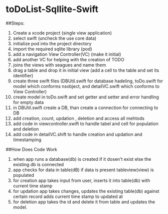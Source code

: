 # toDoList-Sqllite-Swift

##Steps:
1. Create a xcode project (single view application)
2. select swift (uncheck the use core data)
3. initialize pod into the project directory
4. import the required sqlite library (pod)
5. add a navigation View Controller(VC) (make it initial)
6. add another VC for helping with the creation of TODO
7. joins the views with seagues and name them
8. drag a table and drop it in initial view (add a cell to the table and set its identifier)
9. create three swift files (DBUtil.swift for database hadeling, toDo.swift for model which conforms nsobject, and detailVC.swift which conforms to View Controller)
10. create model in toDo.swift and set getter and setter and error handling for empty data
11. in DBUtil.swift create a DB, than create a connection for connecting to DB
12. add creation, count, updation , deletion and access all mehtods
13. add code in viewcontroller.swift to handle tabel and cell for population and deletion
14. add code in detailVC.shift to handle creation and updation and timestamping

##How Does Code Work
1. when app runs a database(db) is created if it dosen't exist else the existing db is connected
2. app checks for data in table(dB) if data is present tableview(view) is populated
3. for creation app takes input from user, inserts it into table(db) with current time stamp
4. for updation app takes changes, updates the existing table(db) against certain record adds current time stamp to updated at
5. for deletion app takes the id and delete it from table and updates the model.
